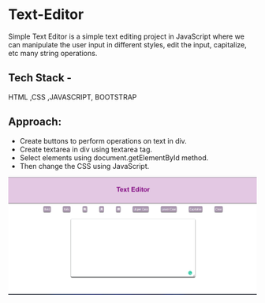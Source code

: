 
# Text-Editor
Simple Text Editor is a simple text editing project in JavaScript where we can manipulate the user input in different styles, edit the input, capitalize, etc many string operations.

## Tech Stack -
HTML ,CSS ,JAVASCRIPT, BOOTSTRAP

## Approach:
- Create buttons to perform operations on text in div.
- Create textarea in div using textarea tag.
- Select elements using document.getElementById method.
- Then change the CSS using JavaScript.

![screenshot](preview%20(1).png)
